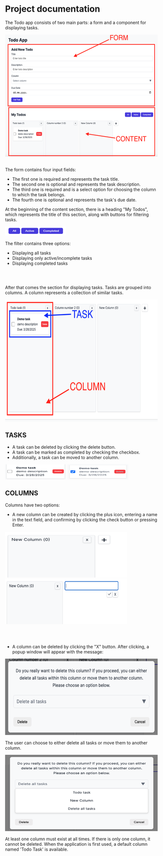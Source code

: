 # Project documentation

The Todo app consists of two main parts: a form and a component for displaying tasks.

<img src="images/app.png" alt="Alt text" width="500" height="400">
<br /> <br />

The form contains four input fields:
- The first one is required and represents the task title.
- The second one is optional and represents the task description.
- The third one is required and is a select option for choosing the column to which the task belongs.
- The fourth one is optional and represents the task's due date.


At the beginning of the content section, there is a heading "My Todos", which represents the title of this section, along with buttons for filtering tasks.

<img src="images/filter.png" alt="Alt text" width="200" height="30">

The filter contains three options:
- Displaying all tasks
- Displaying only active/incomplete tasks
- Displaying completed tasks

<br /> <br />

After that comes the section for displaying tasks. Tasks are grouped into columns. A column represents a collection of similar tasks.

<img src="images/components.png" alt="Alt text" width="500" height="400">

## TASKS

- A task can be deleted by clicking the delete button.
- A task can be marked as completed by checking the checkbox.
- Additionally, a task can be moved to another column.

<img src="images/task.png" alt="Alt text" width="200" height="50">
<img src="images/completed.png" alt="Alt text" width="200" height="50">


## COLUMNS

Columns have two options:

- A new column can be created by clicking the plus icon, entering a name in the text field, and confirming by clicking the check button or pressing Enter.

<img src="images/add.png" alt="Alt text" width="400" height="150">
<img src="images/addform.png" alt="Alt text" width="400" height="150">

<br /> <br />

- A column can be deleted by clicking the "X" button. After clicking, a popup window will appear with the message:

<img src="images/popup.png" alt="Alt text" width="500" height="250">

The user can choose to either delete all tasks or move them to another column.

<img src="images/options.png" alt="Alt text" width="500" height="250">

At least one column must exist at all times. If there is only one column, it cannot be deleted. When the application is first used, a default column named 'Todo Task' is available.